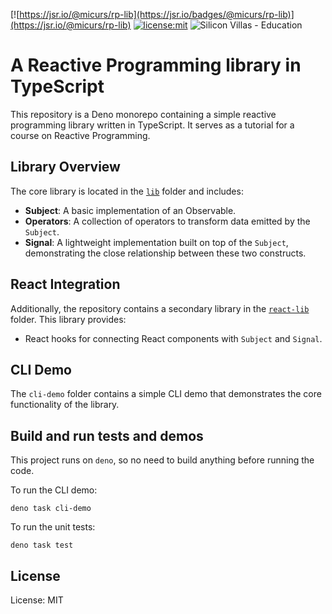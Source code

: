 [![https://jsr.io/@micurs/rp-lib](https://jsr.io/badges/@micurs/rp-lib)](https://jsr.io/@micurs/rp-lib)
[![license:mit](https://img.shields.io/badge/license-MIT-black.svg)](https://opensource.org/licenses/mit)
![Silicon Villas - Education](https://img.shields.io/badge/Silicon_Villas-Education-blue.svg)

# A Reactive Programming library in TypeScript

This repository is a Deno monorepo containing a simple reactive programming library written in TypeScript. It serves as a tutorial for a course on Reactive Programming.

## Library Overview

The core library is located in the [`lib`](./lib) folder and includes:

- **Subject**: A basic implementation of an Observable.
- **Operators**: A collection of operators to transform data emitted by the `Subject`.
- **Signal**: A lightweight implementation built on top of the `Subject`, demonstrating the close relationship between these two constructs.

## React Integration

Additionally, the repository contains a secondary library in the [`react-lib`](./react-lib) folder. This library provides:

- React hooks for connecting React components with `Subject` and `Signal`.

## CLI Demo

The `cli-demo` folder contains a simple CLI demo that demonstrates the core functionality of the library.

## Build and run tests and demos

This project runs on `deno`, so no need to build anything before running the code.

To run the CLI demo:

```
deno task cli-demo
```

To run the unit tests:

```
deno task test
```

## License

License: MIT
